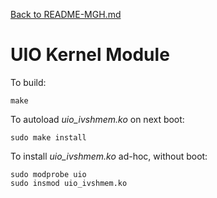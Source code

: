 [Back to README-MGH.md](../README-MGH.md)
# UIO Kernel Module

To build:

    make

To autoload _uio_ivshmem.ko_ on next boot:

    sudo make install

To install _uio_ivshmem.ko_ ad-hoc, without boot:

    sudo modprobe uio
    sudo insmod uio_ivshmem.ko


